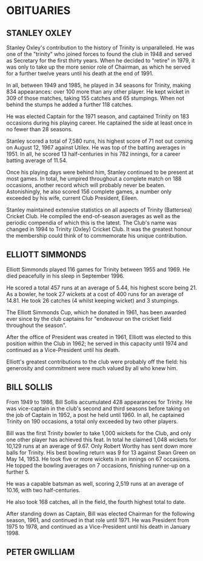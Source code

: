 # OBITUARIES

## STANLEY OXLEY

Stanley Oxley's contribution to the history of Trinity is unparalleled. He was one of the "trinity" who joined forces to found the club in 1948 and served as Secretary for the first thirty years. When he decided to "retire" in 1979, it was only to take up the more senior role of Chairman, as which he served for a further twelve years until his death at the end of 1991.

In all, between 1949 and 1985, he played in 34 seasons for Trinity, making 834 appearances: over 100 more than any other player. He kept wicket in 309 of those matches, taking 155 catches and 65 stumpings. When not behind the stumps he added a further 118 catches.

He was elected Captain for the 1971 season, and captained Trinity on 183 occasions during his playing career. He captained the side at least once in no fewer than 28 seasons.

Stanley scored a total of 7,580 runs, his highest score of 71 not out coming on August 12, 1967 against Utilex. He was top of the batting averages in 1951. In all, he scored 13 half-centuries in his 782 innings, for a career batting average of 11.54.

Once his playing days were behind him, Stanley continued to be present at most games. In total, he umpired throughout a complete match on 188 occasions, another record which will probably never be beaten. Astonishingly, he also scored 156 complete games, a number only exceeded by his wife, current Club President, Eileen.

Stanley maintained extensive statistics on all aspects of Trinity (Battersea) Cricket Club. He compiled the end-of-season averages as well as the periodic compendia of which this is the latest.
The Club's name was changed in 1994 to Trinity (Oxley) Cricket Club. It was the greatest honour the membership could think of to commemorate his unique contribution.

## ELLIOTT SIMMONDS

Elliott Simmonds played 116 games for Trinity between 1955 and 1969. He died peacefully in his sleep in September 1996.

He scored a total 457 runs at an average of 5.44, his highest score being 21. As a bowler, he took 27 wickets at a cost of 400 runs for an average of 14.81. He took 26 catches (4 whilst keeping wicket) and 3 stumpings.

The Elliott Simmonds Cup, which he donated in 1961, has been awarded ever since by the club captains for "endeavour on the cricket field throughout the season".

After the office of President was created in 1961, Elliott was elected to this position within the Club in 1962; he served in this capacity until 1974 and continued as a Vice-President until his death.

Elliott's greatest contributions to the club were probably off the field: his generosity and commitment were much valued by all who knew him.

## BILL SOLLIS

From 1949 to 1986, Bill Sollis accumulated 428 appearances for Trinity. He was vice-captain in the club's second and third seasons before taking on the job of Captain in 1952, a post he held until 1960. In all, he captained Trinity on 190 occasions, a total only exceeded by two other players.

Bill was the first Trinity bowler to take 1,000 wickets for the Club, and only one other player has achieved this feat. In total he claimed 1,048 wickets for 10,129 runs at an average of 9.67. Only Robert Worthy has sent down more balls for Trinity. His best bowling return was 9 for 13 against Swan Green on May 14, 1953. He took five or more wickets in an innings on 67 occasions. He topped the bowling averages on 7 occasions, finishing runner-up on a further 5.

He was a capable batsman as well, scoring 2,519 runs at an average of 10.16, with two half-centuries.

He also took 168 catches, all in the field, the fourth highest total to date.

After standing down as Captain, Bill was elected Chairman for the following season, 1961, and continued in that role until 1971. He was President from 1975 to 1978, and continued as a Vice-President until his death in January 1998.

## PETER GWILLIAM